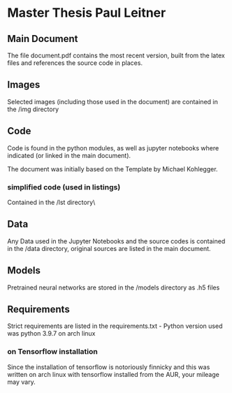 # Master Thesis Paul Leitner

## Main Document

The file document.pdf contains the most recent version, built from the latex files and references the source code in places.

## Images

Selected images (including those used in the document) are contained in the /img directory

## Code

Code is found in the python modules, as well as jupyter notebooks where indicated (or linked in the main document).

The document was initially based on the Template by Michael Kohlegger.

### simplified code (used in listings)

Contained in the /lst directory\

## Data

Any Data used in the Jupyter Notebooks and the source codes is contained in the /data directory, original sources are listed in the main document.

## Models

Pretrained neural networks are stored in the /models directory as .h5 files

## Requirements

Strict requirements are listed in the requirements.txt - Python version used was python 3.9.7 on arch linux

### on Tensorflow installation

Since the installation of tensorflow is notoriously finnicky and this was written on arch linux with tensorflow installed from the AUR, your mileage may vary.
